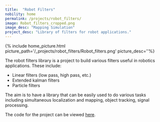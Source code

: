 ```yaml
---
title:  "Robot Filters"
nobility: home
permalink: /projects/robot_filters/
image: Robot_filters_cropped.png
image_desc: "Mapping Simulation"
project_desc: "Library of filters for robot applications."
---
```


{% include home_picture.html picture_path='/_projects/robot_filters/Robot_filters.png' picture_desc=''%}

The robot filters library is a project to build various filters useful in robotics applications.
These include:

  - Linear filters (low pass, high pass, etc.)
  - Extended kalman filters
  - Particle filters

The aim is to have a library that can be easily used to do various tasks including simultaneous
localization and mapping, object tracking, signal processing.

The code for the project can be viewed [here](https://github.com/griswaldbrooks/robot_filters).
